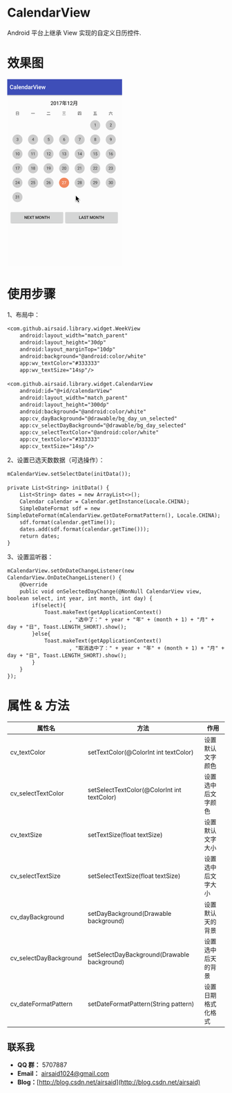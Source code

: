 # CalendarView
Android 平台上继承 View 实现的自定义日历控件.

# 效果图
 ![image](https://github.com/Airsaid/CalendarView/blob/master/gif/preview.gif)

# 使用步骤
1、布局中：
```
<com.github.airsaid.library.widget.WeekView
    android:layout_width="match_parent"
    android:layout_height="30dp"
    android:layout_marginTop="10dp"
    android:background="@android:color/white"
    app:wv_textColor="#333333"
    app:wv_textSize="14sp"/>
    
<com.github.airsaid.library.widget.CalendarView
    android:id="@+id/calendarView"
    android:layout_width="match_parent"
    android:layout_height="300dp"
    android:background="@android:color/white"
    app:cv_dayBackground="@drawable/bg_day_un_selected"
    app:cv_selectDayBackground="@drawable/bg_day_selected"
    app:cv_selectTextColor="@android:color/white"
    app:cv_textColor="#333333"
    app:cv_textSize="14sp"/>
```

2、设置已选天数数据（可选操作）：
```
mCalendarView.setSelectDate(initData());

private List<String> initData() {
    List<String> dates = new ArrayList<>();
    Calendar calendar = Calendar.getInstance(Locale.CHINA);
    SimpleDateFormat sdf = new SimpleDateFormat(mCalendarView.getDateFormatPattern(), Locale.CHINA);
    sdf.format(calendar.getTime());
    dates.add(sdf.format(calendar.getTime()));
    return dates;
}
```

3、设置监听器：
```
mCalendarView.setOnDateChangeListener(new CalendarView.OnDateChangeListener() {
    @Override
    public void onSelectedDayChange(@NonNull CalendarView view, boolean select, int year, int month, int day) {
        if(select){
            Toast.makeText(getApplicationContext()
                    , "选中了：" + year + "年" + (month + 1) + "月" + day + "日", Toast.LENGTH_SHORT).show();
        }else{
            Toast.makeText(getApplicationContext()
                    , "取消选中了：" + year + "年" + (month + 1) + "月" + day + "日", Toast.LENGTH_SHORT).show();
        }
    }
});
```

# 属性 & 方法
| 属性名| 方法| 作用 |
|------------|-----------|--------|
| cv_textColor| setTextColor(@ColorInt int textColor)|设置默认文字颜色 |
| cv_selectTextColor| setSelectTextColor(@ColorInt int textColor)|设置选中后文字颜色 |
| cv_textSize| setTextSize(float textSize)|设置默认文字大小 |
| cv_selectTextSize | setSelectTextSize(float textSize)|设置选中后文字大小 |
| cv_dayBackground | setDayBackground(Drawable background)|设置默认天的背景 |
| cv_selectDayBackground | setSelectDayBackground(Drawable background)|设置选中后天的背景 |
| cv_dateFormatPattern | setDateFormatPattern(String pattern)|设置日期格式化格式 |

## 联系我
- **QQ 群：** 5707887
- **Email：** airsaid1024@gmail.com
- **Blog：**[http://blog.csdn.net/airsaid](http://blog.csdn.net/airsaid)